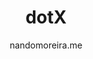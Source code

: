 ---
title: dotX
github: https://github.com/nandomoreirame/dotX
demo: https://nandomoreirame.github.io/dotX/
author: nandomoreira.me
ssg:
  - Jekyll
cms:
  - No Cms
---